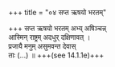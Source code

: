 +++
title = "०४ सप्त ऋषयो भरतम्"

+++
सप्त ऋषयो भरतम् अभ्य् अषिञ्चन्न्  
आस्मिन् राष्ट्रम् अदधुर् दक्षिणावत् ।  
प्रजायै मनुम् असुमवन्त देवास्  
ताः (…) ॥ +++(see 14.1.1e)+++